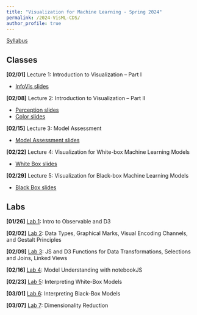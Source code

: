 ```yaml
---
title: "Visualization for Machine Learning - Spring 2024"
permalink: /2024-VisML-CDS/
author_profile: true
---
```


<!-- [Syllabus](/2024-VisML-CDS/DS-GA-3001---Spring-2024.pdf) -->

[Syllabus](/2024-VisML-CDS/syllabus)

## Classes

**[02/01]** Lecture 1: Introduction to Visualization – Part I

- [InfoVis slides](/2024-VisML-CDS/slides/infovis)

**[02/08]** Lecture 2: Introduction to Visualization – Part II

- [Perception slides](/2024-VisML-CDS/slides/perception)
- [Color slides](/2024-VisML-CDS/slides/color)

**[02/15]** Lecture 3: Model Assessment

- [Model Assessment slides](/2024-VisML-CDS/slides/model_assessment)

**[02/22]** Lecture 4: Visualization for White-box Machine Learning Models

- [White Box slides](/2024-VisML-CDS/slides/white_box)

**[02/29]** Lecture 5: Visualization for Black-box Machine Learning Models

- [Black Box slides](/2024-VisML-CDS/slides/black_box)

## Labs

**[01/26]** [Lab 1](/2024-VisML-CDS/Labs/VisML-Lab-Week1-Recap): Intro to Observable and D3

**[02/02]** [Lab 2](/2024-VisML-CDS/Labs/VisML-Lab-Week2-recap): Data Types, Graphical Marks,  Visual Encoding Channels, and Gestalt Principles

**[02/09]** [Lab 3](/2024-VisML-CDS/Labs/VisML-Lab-Week3-recap): JS and D3 Functions for Data Transformations, Selections and Joins, Linked Views

**[02/16]** [Lab 4](/2024-VisML-CDS/Labs/VisML-Lab-Week4-recap): Model Understanding with notebookJS

**[02/23]** [Lab 5](/2024-VisML-CDS/Labs/VisML-Lab-Week5-recap): Interpreting White-Box Models

**[03/01]** [Lab 6](https://ctsilva.github.io/2024-VisML-CDS/Labs/Lab_Week_6/VisML-Lab-Week6-recap/): Interpreting Black-Box Models

**[03/07]** [Lab 7](https://ctsilva.github.io/2024-VisML-CDS/Labs/Lab_Week_7/VisML-Lab-Week7-recap/): Dimensionality Reduction
